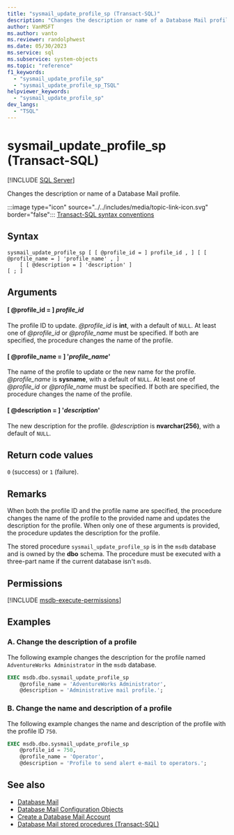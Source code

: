 ```yaml
---
title: "sysmail_update_profile_sp (Transact-SQL)"
description: "Changes the description or name of a Database Mail profile."
author: VanMSFT
ms.author: vanto
ms.reviewer: randolphwest
ms.date: 05/30/2023
ms.service: sql
ms.subservice: system-objects
ms.topic: "reference"
f1_keywords:
  - "sysmail_update_profile_sp"
  - "sysmail_update_profile_sp_TSQL"
helpviewer_keywords:
  - "sysmail_update_profile_sp"
dev_langs:
  - "TSQL"
---
```

# sysmail_update_profile_sp (Transact-SQL)

[!INCLUDE [SQL Server](../../includes/applies-to-version/sqlserver.md)]

Changes the description or name of a Database Mail profile.

:::image type="icon" source="../../includes/media/topic-link-icon.svg" border="false"::: [Transact-SQL syntax conventions](../../t-sql/language-elements/transact-sql-syntax-conventions-transact-sql.md)

## Syntax

```syntaxsql
sysmail_update_profile_sp [ [ @profile_id = ] profile_id , ] [ [ @profile_name = ] 'profile_name' , ]
    [ [ @description = ] 'description' ]
[ ; ]
```

## Arguments

#### [ @profile_id = ] *profile_id*

The profile ID to update. *@profile_id* is **int**, with a default of `NULL`. At least one of *@profile_id* or *@profile_name* must be specified. If both are specified, the procedure changes the name of the profile.

#### [ @profile_name = ] '*profile_name*'

The name of the profile to update or the new name for the profile. *@profile_name* is **sysname**, with a default of `NULL`. At least one of *@profile_id* or *@profile_name* must be specified. If both are specified, the procedure changes the name of the profile.

#### [ @description = ] '*description*'

The new description for the profile. *@description* is **nvarchar(256)**, with a default of `NULL`.

## Return code values

`0` (success) or `1` (failure).

## Remarks

When both the profile ID and the profile name are specified, the procedure changes the name of the profile to the provided name and updates the description for the profile. When only one of these arguments is provided, the procedure updates the description for the profile.

The stored procedure `sysmail_update_profile_sp` is in the `msdb` database and is owned by the **dbo** schema. The procedure must be executed with a three-part name if the current database isn't `msdb`.

## Permissions

[!INCLUDE [msdb-execute-permissions](../../includes/msdb-execute-permissions.md)]

## Examples

### A. Change the description of a profile

The following example changes the description for the profile named `AdventureWorks Administrator` in the `msdb` database.

```sql
EXEC msdb.dbo.sysmail_update_profile_sp
    @profile_name = 'AdventureWorks Administrator',
    @description = 'Administrative mail profile.';
```

### B. Change the name and description of a profile

The following example changes the name and description of the profile with the profile ID `750`.

```sql
EXEC msdb.dbo.sysmail_update_profile_sp
    @profile_id = 750,
    @profile_name = 'Operator',
    @description = 'Profile to send alert e-mail to operators.';
```

## See also

- [Database Mail](../database-mail/database-mail.md)
- [Database Mail Configuration Objects](../database-mail/database-mail-configuration-objects.md)
- [Create a Database Mail Account](../database-mail/create-a-database-mail-account.md)
- [Database Mail stored procedures (Transact-SQL)](database-mail-stored-procedures-transact-sql.md)
